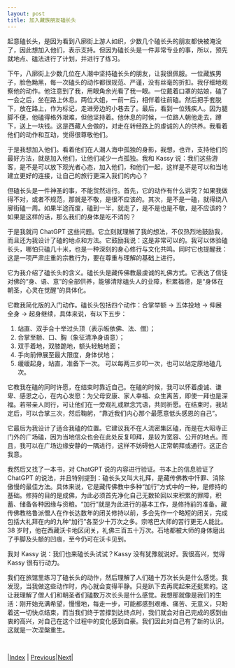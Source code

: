 ```yaml
---
layout: post
title: 加入藏族朋友磕长头
---
```


起意磕长头，是因为看到八廓街上游人如织，少数几个磕长头的朋友都快被淹没了，因此想加入他们，表示支持。但因为磕长头是一件非常专业的事，所以，预先就地点、磕法进行了计划，并进行了练习。

下午，八廓街上少数几位在人潮中坚持磕长头的朋友，让我很佩服。一位藏族男子，脸色黝黑，每一次磕头的动作都很规范、严谨，没有丝毫的折扣。我仔细地观察他的动作。他注意到了我，用眼角余光看了我一眼。一位戴着口罩的姑娘，磕了一会之后，坐在路上休息。两位大姐，一前一后，相伴着往前磕。然后把手套脱下，放在路上，作为标记，走进旁边的小巷去了。最后，看到一位残疾人。因为腿脚不便，他磕得格外艰难，但他坚持着。他休息的时候，一位路人朝他走去，蹲下，送上一块钱。这是西藏人会做的，对走在转经路上的虔诚的人的供养。我看着他们的动作和互动，觉得很尊敬他们。

于是我想加入他们。看着他们在人潮人海中孤独的身影，我想，也许，支持他们的最好方法，就是加入他们，让他们减少一点孤独。我和 Kassy 说：我们这些游客，是不是可以放下观光者心态，加入他们，和他们一起，这样是不是可以和当地建立更好的连接，让自己的旅行更深入我们的内心？

但磕长头是一件神圣的事，不能贸然进行。首先，它的动作有什么讲究？如果我做得不对，或者不规范，那就是不敬，是很不应该的。其次，是不是一磕，就得绕八廓街磕一周。如果半途而废，磕到一半，就走了，是不是也是不敬，是不应该的？如果是这样的话，那么我们的身体是吃不消的？

于是我就问 ChatGPT 这些问题。它立刻就理解了我的想法，不仅热烈地鼓励我，而且还为我设计了磕的地点和方法。它鼓励我说：这是非常可以的。我可以体验磕长头，哪怕只磕几十米，也是一种深刻的身心修行与文化共鸣。同时它也提醒我：这是一项严肃庄重的宗教行为，要在尊重与理解的基础上进行。

它为我介绍了磕长头的含义。磕长头是藏传佛教最虔诚的礼佛方式。它表达了信徒对佛的“身、语、意”的全部供养，能够清除磕头人的业障，积累福德，是“身体在朝圣，心灵在觉醒”的具体化。

它教我简化版的入门动作。磕长头包括四个动作：合掌举额 → 五体投地 → 伸展全身 → 起身继续，具体来说，有以下五步：
1. 站直、双手合十举过头顶（表示皈依佛、法、僧）；
2. 合掌至额、口、胸（象征清净身语意）；
3. 双手着地，双膝跪地，额头轻触地面；
4. 手向前伸展至最大限度，身体伏地；
5. 缓缓起身，站直，准备下一次。
可以每两三步叩一次，也可以站定原地磕几次。

它教我在磕的同时许愿，在结束时靠近自己。在磕的时候，我可以怀着虔诚、谦卑、感恩之心，在内心发愿：为父母安康、家人幸福、众生离苦，即使一拜也是深福。若带亲人同行，可让他们在一旁观礼或默念咒语，共同祈愿。在结束时，我站定后，可以合掌三次，然后鞠躬，“靠近我们内心那个最愿意低头感恩的自己”。

它最后为我设计了适合我磕的位置。它建议我不在人流密集区磕，而是在大昭寺正门外的广场磕，因为当地信众也会在此处反复叩拜，是较为宽容、公开的地点。而且，我可以在广场边缘安静的一隅进行，这样不妨碍他人正常朝拜或通行。这正合我意。

我然后又找了一本书，对 ChatGPT 说的内容进行验证。书本上的信息验证了 ChatGPT 的说法，并且特别提到：磕长头又叫大礼拜，是藏传佛教中忏罪、消除傲慢的最佳方法。具体来说，它是藏传佛教中多种“加行”方式中的一种，是修持的基础。修持的目的是成佛，为此必须首先净化自己无数轮回以来积累的罪障，积蓄、储备各种因缘与资粮。“加行”就是为此进行的基本工作，是修持前的准备。藏传佛教格鲁派僧人在作长达数年的闭关修持以前，多会先作一个略短的闭关，完成包括大礼拜在内的九种“加行”各至少十万次之多。宗喀巴大师的苦行更无人能比。38 岁时，他在西藏沃卡地区闭关，礼佛三百五十万次。石地都被大师的身体磨出了手脚及头额的凹痕，至今仍可在沃卡见到。

我对 Kassy 说：我们也来磕长头试试？Kassy 没有犹豫就说好。我很高兴，觉得 Kassy 很有行动力。

我们在旅馆里练习了磕长头的动作，然后理解了人们磕十万次长头是什么感觉。我发现，当我做这些动作时，内心就会变得平静。只是趴下去再爬起来还挺累的。这让我理解了僧人们和朝圣者们磕数万次长头是什么感觉。我想那就像是我们的生活：刚开始充满希望，慢慢地，每走一步，可能都感到艰难、痛苦、无意义，只盼着这一切快点结束，而当我们终于苦撑到达终点时，我们就会对自己完成的感到由衷的高兴，对自己在这个过程中的变化感到自豪。我们因此对自己有了新的认识。这就是一次涅槃重生。

<br/>

|[Index](../) | [Previous](11-kassy-fansi)|[Next](13-kechangtou)|
